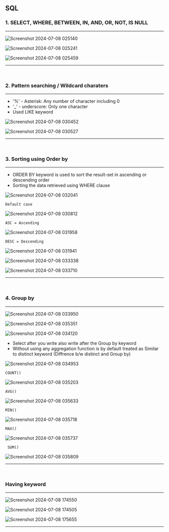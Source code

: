 ## SQL 



### 1. SELECT, WHERE, BETWEEN, IN, AND, OR, NOT, IS NULL

<hr>

![Screenshot 2024-07-08 025140](https://github.com/Mehul237/Core-Subjects/assets/117193057/b5acc430-853e-4c9f-817f-9b999c1b4934)

![Screenshot 2024-07-08 025241](https://github.com/Mehul237/Core-Subjects/assets/117193057/78c7a229-65a3-4986-87eb-6a38dd3bd873)

![Screenshot 2024-07-08 025459](https://github.com/Mehul237/Core-Subjects/assets/117193057/42511d6c-7ab2-46f1-81f1-ce8aeeee6f29)

<hr>
<br>

### 2. Pattern searching / Wildcard charaters

<hr>

- '%' - Asterisk: Any number of character including 0
- '_' - underscore: Only one character
- Used LIKE keyword

![Screenshot 2024-07-08 030452](https://github.com/Mehul237/Core-Subjects/assets/117193057/f69d1e27-3acb-4e1a-9eaa-776c2a6bc68b)

![Screenshot 2024-07-08 030527](https://github.com/Mehul237/Core-Subjects/assets/117193057/59cfc7d8-6945-4170-a0eb-1814d8bcea0d)

<hr>
<br>

### 3. Sorting using Order by

<hr>

- ORDER BY keyword is used to sort the result-set in ascending or descending order
- Sorting the data retrieved using WHERE clause

![Screenshot 2024-07-08 032041](https://github.com/Mehul237/Core-Subjects/assets/117193057/61074720-3770-46e2-9ca2-9f738c7e5f64)

    Default case

![Screenshot 2024-07-08 030812](https://github.com/Mehul237/Core-Subjects/assets/117193057/755a200a-7f7b-4217-b90a-2a035bf20d76)

    ASC = Ascending

![Screenshot 2024-07-08 031958](https://github.com/Mehul237/Core-Subjects/assets/117193057/59e9bce6-8937-45e7-ad8c-ba609427841d)

    DESC = Descending

![Screenshot 2024-07-08 031941](https://github.com/Mehul237/Core-Subjects/assets/117193057/11ae4497-0388-4594-8e6e-1e1c0354bf0e)

![Screenshot 2024-07-08 033338](https://github.com/Mehul237/Core-Subjects/assets/117193057/dabce943-f182-4f11-8436-6d43aaeb152b)

![Screenshot 2024-07-08 033710](https://github.com/Mehul237/Core-Subjects/assets/117193057/23678151-6bb1-4159-a722-ca8af8200d3a)

<hr>
<br>

### 4. Group by

<hr>

![Screenshot 2024-07-08 033950](https://github.com/Mehul237/Core-Subjects/assets/117193057/296358d1-89ba-4277-96d7-19b4c34c593d)

![Screenshot 2024-07-08 035351](https://github.com/Mehul237/Core-Subjects/assets/117193057/d5eb07d3-92c8-4144-a03e-756610573f8e)

![Screenshot 2024-07-08 034120](https://github.com/Mehul237/Core-Subjects/assets/117193057/eaaabc42-f17b-43e8-b096-8fc30f9077d7)

- Select after you write also write after the Group by keyword
- Without using any aggregation function is by default treated as Similar to distinct keyword (Diffrence b/w distinct and Group by)

![Screenshot 2024-07-08 034953](https://github.com/Mehul237/Core-Subjects/assets/117193057/b9a4eaa5-6e71-4b49-b4a7-b6f13097f29a)

    COUNT()

![Screenshot 2024-07-08 035203](https://github.com/Mehul237/Core-Subjects/assets/117193057/a1034234-f1d8-47c6-89d2-b3b76b10d148)

    AVG()

![Screenshot 2024-07-08 035633](https://github.com/Mehul237/Core-Subjects/assets/117193057/897f0f7f-2480-424d-b14c-3a832fa4185e)

    MIN()

![Screenshot 2024-07-08 035718](https://github.com/Mehul237/Core-Subjects/assets/117193057/5a161963-9c84-494f-93e8-3cfdd2f27ac6)

    MAX()

![Screenshot 2024-07-08 035737](https://github.com/Mehul237/Core-Subjects/assets/117193057/d052f952-e8d1-474c-991b-c4811dbf4634)

     SUM()

![Screenshot 2024-07-08 035809](https://github.com/Mehul237/Core-Subjects/assets/117193057/52090a83-0a58-4e58-9ce4-1782ebabaad9)

<hr>
<br>

### Having keyword

<hr>

![Screenshot 2024-07-08 174550](https://github.com/Mehul237/Core-Subjects/assets/117193057/8fa2c5e8-aa8f-4a6a-a866-881a13f960fd)

![Screenshot 2024-07-08 174505](https://github.com/Mehul237/Core-Subjects/assets/117193057/7851fd0b-e73f-49d8-afc3-622bea92fd45)

![Screenshot 2024-07-08 175655](https://github.com/Mehul237/Core-Subjects/assets/117193057/bae6427f-9883-4d6b-af1c-600df833d12a)


<hr>
<br>
